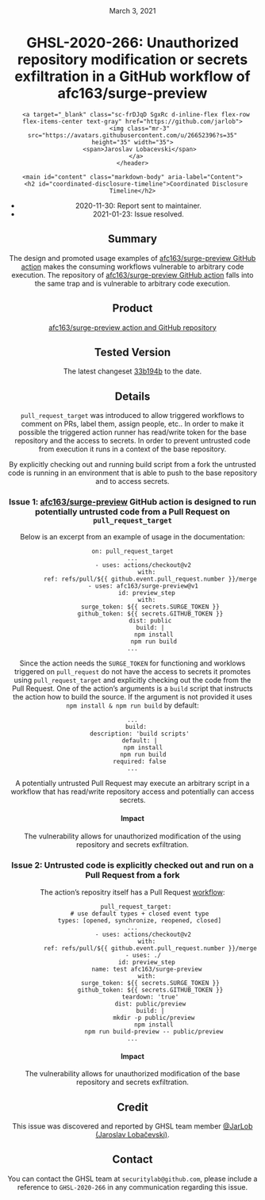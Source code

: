 <header class="post-header d-block mb-6">
      <div class="date text-mono f5 my-3">March 3, 2021</div>
      <h1 class="my-2 h00-mktg lh-condensed">GHSL-2020-266: Unauthorized repository modification or secrets exfiltration in a GitHub workflow of afc163/surge-preview</h1>

      
      
      
      
      

      

      <a target="_blank" class="sc-frDJqD SgxRc d-inline-flex flex-row flex-items-center text-gray" href="https://github.com/jarlob">
        <img class="mr-3" src="https://avatars.githubusercontent.com/u/26652396?s=35" height="35" width="35">
        <span>Jaroslav Lobacevski</span>
      </a>
    </header>

    <main id="content" class="markdown-body" aria-label="Content">
      <h2 id="coordinated-disclosure-timeline">Coordinated Disclosure Timeline</h2>

<ul>
  <li>2020-11-30: Report sent to maintainer.</li>
  <li>2021-01-23: Issue resolved.</li>
</ul>

<h2 id="summary">Summary</h2>

<p>The design and promoted usage examples of <a href="https://github.com/afc163/surge-preview">afc163/surge-preview GitHub action</a> makes the consuming workflows vulnerable to arbitrary code execution. The repository of <a href="https://github.com/afc163/surge-preview">afc163/surge-preview GitHub action</a> falls into the same trap and is vulnerable to arbitrary code execution.</p>

<h2 id="product">Product</h2>

<p><a href="https://github.com/afc163/surge-preview">afc163/surge-preview action and GitHub repository</a></p>

<h2 id="tested-version">Tested Version</h2>

<p>The latest changeset <a href="https://github.com/afc163/surge-preview/tree/33b194bf1788adbff6938d401405d190a77d211e">33b194b</a> to the date.</p>

<h2 id="details">Details</h2>

<p><code class="language-plaintext highlighter-rouge">pull_request_target</code> was introduced to allow triggered workflows to comment on PRs, label them, assign people, etc.. In order to make it possible the triggered action runner has read/write token for the base repository and the access to secrets. In order to prevent untrusted code from execution it runs in a context of the base repository.</p>

<p>By explicitly checking out and running build script from a fork the untrusted code is running in an environment that is able to push to the base repository and to access secrets.</p>

<h3 id="issue-1-afc163surge-preview--github-action-is-designed-to-run-potentially-untrusted-code-from-a-pull-request-on-pull_request_target">Issue 1: <a href="https://github.com/afc163/surge-preview">afc163/surge-preview</a>  GitHub action is designed to run potentially untrusted code from a Pull Request on <code class="language-plaintext highlighter-rouge">pull_request_target</code></h3>

<p>Below is an excerpt from an example of usage in the documentation:</p>

<div class="language-yaml highlighter-rouge"><div class="highlight"><pre class="highlight"><code><span class="na">on</span><span class="pi">:</span> <span class="s">pull_request_target</span>
<span class="nn">...</span>
      <span class="pi">-</span> <span class="na">uses</span><span class="pi">:</span> <span class="s">actions/checkout@v2</span>
        <span class="na">with</span><span class="pi">:</span>
          <span class="na">ref</span><span class="pi">:</span> <span class="s">refs/pull/${{ github.event.pull_request.number }}/merge</span>
      <span class="pi">-</span> <span class="na">uses</span><span class="pi">:</span> <span class="s">afc163/surge-preview@v1</span>
        <span class="na">id</span><span class="pi">:</span> <span class="s">preview_step</span>
        <span class="na">with</span><span class="pi">:</span>
          <span class="na">surge_token</span><span class="pi">:</span> <span class="s">${{ secrets.SURGE_TOKEN }}</span>
          <span class="na">github_token</span><span class="pi">:</span> <span class="s">${{ secrets.GITHUB_TOKEN }}</span>
          <span class="na">dist</span><span class="pi">:</span> <span class="s">public</span>
          <span class="na">build</span><span class="pi">:</span> <span class="pi">|</span>
            <span class="s">npm install</span>
            <span class="s">npm run build</span>
<span class="s">...</span>
</code></pre></div></div>

<p>Since the action needs the <code class="language-plaintext highlighter-rouge">SURGE_TOKEN</code> for functioning and worklows triggered on <code class="language-plaintext highlighter-rouge">pull_request</code> do not have the access to secrets it promotes using <code class="language-plaintext highlighter-rouge">pull_request_target</code> and explicitly checking out the code from the Pull Request. One of the action’s arguments is a <code class="language-plaintext highlighter-rouge">build</code> script that instructs the action how to build the source. If the argument is not provided it uses <code class="language-plaintext highlighter-rouge">npm install &amp; npm run build</code> by default:</p>

<div class="language-yaml highlighter-rouge"><div class="highlight"><pre class="highlight"><code><span class="nn">...</span>
  <span class="na">build</span><span class="pi">:</span>
    <span class="na">description</span><span class="pi">:</span> <span class="s1">'</span><span class="s">build</span><span class="nv"> </span><span class="s">scripts'</span>
    <span class="na">default</span><span class="pi">:</span> <span class="pi">|</span>
      <span class="s">npm install</span>
      <span class="s">npm run build</span>
    <span class="na">required</span><span class="pi">:</span> <span class="no">false</span>
<span class="nn">...</span>
</code></pre></div></div>

<p>A potentially untrusted Pull Request may execute an arbitrary script in a workflow that has read/write repository access and potentially can access secrets.</p>

<h4 id="impact">Impact</h4>

<p>The vulnerability allows for unauthorized modification of the using repository and secrets exfiltration.</p>

<h3 id="issue-2-untrusted-code-is-explicitly-checked-out-and-run-on-a-pull-request-from-a-fork">Issue 2: Untrusted code is explicitly checked out and run on a Pull Request from a fork</h3>

<p>The action’s repositry itself has a Pull Request <a href="https://github.com/afc163/surge-preview/blob/b19206c3ef321d6511a9fdbb079a4dfe8e786aa4/.github/workflows/preview.yml">workflow</a>:</p>

<div class="language-yaml highlighter-rouge"><div class="highlight"><pre class="highlight"><code>  <span class="na">pull_request_target</span><span class="pi">:</span>
    <span class="c1"># use default types + closed event type</span>
    <span class="na">types</span><span class="pi">:</span> <span class="pi">[</span><span class="nv">opened</span><span class="pi">,</span> <span class="nv">synchronize</span><span class="pi">,</span> <span class="nv">reopened</span><span class="pi">,</span> <span class="nv">closed</span><span class="pi">]</span>
<span class="nn">...</span>
      <span class="pi">-</span> <span class="na">uses</span><span class="pi">:</span> <span class="s">actions/checkout@v2</span>
        <span class="na">with</span><span class="pi">:</span>
          <span class="na">ref</span><span class="pi">:</span> <span class="s">refs/pull/${{ github.event.pull_request.number }}/merge</span>
      <span class="pi">-</span> <span class="na">uses</span><span class="pi">:</span> <span class="s">./</span>
        <span class="na">id</span><span class="pi">:</span> <span class="s">preview_step</span>
        <span class="na">name</span><span class="pi">:</span> <span class="s">test afc163/surge-preview</span>
        <span class="na">with</span><span class="pi">:</span>
          <span class="na">surge_token</span><span class="pi">:</span> <span class="s">${{ secrets.SURGE_TOKEN }}</span>
          <span class="na">github_token</span><span class="pi">:</span> <span class="s">${{ secrets.GITHUB_TOKEN }}</span>
          <span class="na">teardown</span><span class="pi">:</span> <span class="s1">'</span><span class="s">true'</span>
          <span class="na">dist</span><span class="pi">:</span> <span class="s">public/preview</span>
          <span class="na">build</span><span class="pi">:</span> <span class="pi">|</span>
            <span class="s">mkdir -p public/preview</span>
            <span class="s">npm install</span>
            <span class="s">npm run build-preview -- public/preview</span>
<span class="s">...</span>
</code></pre></div></div>

<h4 id="impact-1">Impact</h4>

<p>The vulnerability allows for unauthorized modification of the base repository and secrets exfiltration.</p>

<h2 id="credit">Credit</h2>

<p>This issue was discovered and reported by GHSL team member <a href="https://github.com/JarLob">@JarLob (Jaroslav Lobačevski)</a>.</p>

<h2 id="contact">Contact</h2>

<p>You can contact the GHSL team at <code class="language-plaintext highlighter-rouge">securitylab@github.com</code>, please include a reference to <code class="language-plaintext highlighter-rouge">GHSL-2020-266</code> in any communication regarding this issue.</p>
